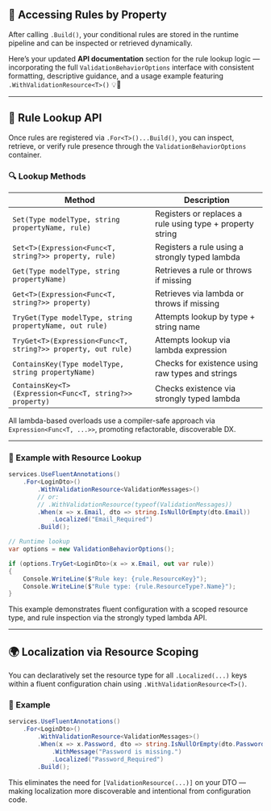 ## 🧩 Accessing Rules by Property

After calling `.Build()`, your conditional rules are stored in the runtime pipeline and can be inspected or retrieved dynamically.

Here’s your updated **API documentation** section for the rule lookup logic — incorporating the full `ValidationBehaviorOptions` interface with consistent formatting, descriptive guidance, and a usage example featuring `.WithValidationResource<T>()` 💡📘

---

## 🔧 Rule Lookup API

Once rules are registered via `.For<T>()...Build()`, you can inspect, retrieve, or verify rule presence through the `ValidationBehaviorOptions` container.

### 🔍 Lookup Methods

| Method | Description |
|--------|-------------|
| `Set(Type modelType, string propertyName, rule)` | Registers or replaces a rule using type + property string |
| `Set<T>(Expression<Func<T, string?>> property, rule)` | Registers a rule using a strongly typed lambda |
| `Get(Type modelType, string propertyName)` | Retrieves a rule or throws if missing |
| `Get<T>(Expression<Func<T, string?>> property)` | Retrieves via lambda or throws if missing |
| `TryGet(Type modelType, string propertyName, out rule)` | Attempts lookup by type + string name |
| `TryGet<T>(Expression<Func<T, string?>> property, out rule)` | Attempts lookup via lambda expression |
| `ContainsKey(Type modelType, string propertyName)` | Checks for existence using raw types and strings |
| `ContainsKey<T>(Expression<Func<T, string?>> property)` | Checks existence via strongly typed lambda |

All lambda-based overloads use a compiler-safe approach via `Expression<Func<T, ...>>`, promoting refactorable, discoverable DX.

---

### 📘 Example with Resource Lookup

```csharp
services.UseFluentAnnotations()
    .For<LoginDto>()
        .WithValidationResource<ValidationMessages>()
        // or:
        // .WithValidationResource(typeof(ValidationMessages))
        .When(x => x.Email, dto => string.IsNullOrEmpty(dto.Email))
            .Localized("Email_Required")
        .Build();

// Runtime lookup
var options = new ValidationBehaviorOptions();

if (options.TryGet<LoginDto>(x => x.Email, out var rule))
{
    Console.WriteLine($"Rule key: {rule.ResourceKey}");
    Console.WriteLine($"Rule type: {rule.ResourceType?.Name}");
}
```

This example demonstrates fluent configuration with a scoped resource type, and rule inspection via the strongly typed lambda API.

---

## 🌍 Localization via Resource Scoping

You can declaratively set the resource type for all `.Localized(...)` keys within a fluent configuration chain using `.WithValidationResource<T>()`.

### 📘 Example

```csharp
services.UseFluentAnnotations()
    .For<LoginDto>()
        .WithValidationResource<ValidationMessages>()
        .When(x => x.Password, dto => string.IsNullOrEmpty(dto.Password))
            .WithMessage("Password is missing.")
            .Localized("Password_Required")
        .Build();
```

This eliminates the need for `[ValidationResource(...)]` on your DTO — making localization more discoverable and intentional from configuration code.

